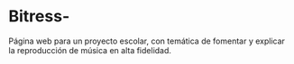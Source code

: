 # Bitress-
Página web para  un proyecto escolar, con temática de fomentar y explicar la reproducción de música en alta fidelidad.
